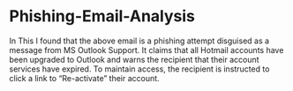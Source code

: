 # Phishing-Email-Analysis
In This I found that the above email is a phishing attempt disguised as a message from MS Outlook Support. It claims that all Hotmail accounts have been upgraded to Outlook and warns the recipient that their account services have expired. To maintain access, the recipient is instructed to click a link to “Re-activate” their account.
